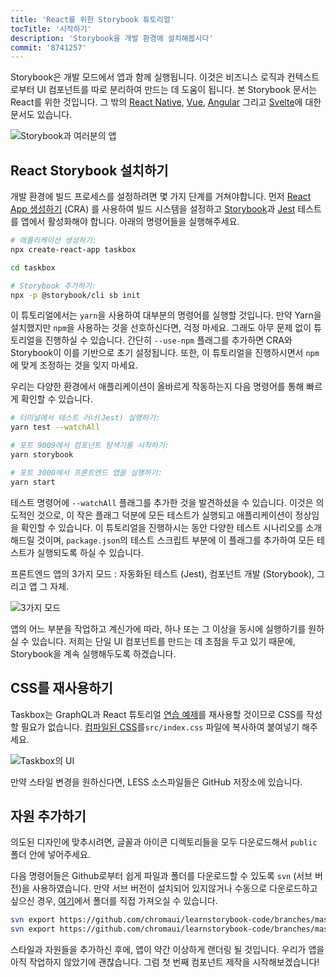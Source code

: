 ```yaml
---
title: 'React를 위한 Storybook 튜토리얼'
tocTitle: '시작하기'
description: 'Storybook을 개발 환경에 설치해봅시다'
commit: '8741257'
---
```


Storybook은 개발 모드에서 앱과 함께 실행됩니다. 이것은 비즈니스 로직과 컨텍스트로부터 UI 컴포넌트를 따로 분리하여 만드는 데 도움이 됩니다. 본 Storybook 문서는 React를 위한 것입니다. 그 밖의 [React Native](/react-native/en/get-started), [Vue](/vue/en/get-started), [Angular](/angular/en/get-started) 그리고 [Svelte](/svelte/en/get-started)에 대한 문서도 있습니다.

![Storybook과 여러분의 앱](/intro-to-storybook/storybook-relationship.jpg)

## React Storybook 설치하기

개발 환경에 빌드 프로세스를 설정하려면 몇 가지 단계를 거쳐야합니다. 먼저 [React App 생성하기](https://github.com/facebook/create-react-app) (CRA) 를 사용하여 빌드 시스템을 설정하고 [Storybook](https://storybook.js.org/)과 [Jest](https://facebook.github.io/jest/) 테스트를 앱에서 활성화해야 합니다.
아래의 명령어들을 실행해주세요.

```bash
# 애플리케이션 생성하기:
npx create-react-app taskbox

cd taskbox

# Storybook 추가하기:
npx -p @storybook/cli sb init
```

<div class="aside">
이 튜토리얼에서는 <code>yarn</code>을 사용하여 대부분의 명령어를 실행할 것입니다.
만약 Yarn을 설치했지만 <code>npm</code>을 사용하는 것을 선호하신다면, 걱정 마세요. 그래도 아무 문제 없이 튜토리얼을 진행하실 수 있습니다. 간단히 <code>--use-npm</code> 플래그를 추가하면 CRA와 Storybook이 이를 기반으로 초기 설정됩니다. 또한, 이 튜토리얼을 진행하시면서 <code>npm</code>에 맞게 조정하는 것을 잊지 마세요.
</div>

우리는 다양한 환경에서 애플리케이션이 올바르게 작동하는지 다음 명령어를 통해 빠르게 확인할 수 있습니다.

```bash
# 터미널에서 테스트 러너(Jest) 실행하기:
yarn test --watchAll

# 포트 9009에서 컴포넌트 탐색기를 시작하기:
yarn storybook

# 포트 3000에서 프론트엔드 앱을 실행하기:
yarn start
```

<div class="aside"> 
테스트 명령어에 <code>--watchAll</code> 플래그를 추가한 것을 발견하셨을 수 있습니다. 이것은 의도적인 것으로, 이 작은 플래그 덕분에 모든 테스트가 실행되고 애플리케이션이 정상임을 확인할 수 있습니다. 이 튜토리얼을 진행하시는 동안 다양한 테스트 시나리오를 소개해드릴 것이며, <code>package.json</code>의 테스트 스크립트 부분에 이 플래그를 추가하여 모든 테스트가 실행되도록 하실 수 있습니다.
</div>

프론트엔드 앱의 3가지 모드 : 자동화된 테스트 (Jest), 컴포넌트 개발 (Storybook), 그리고 앱 그 자체.

![3가지 모드](/intro-to-storybook/app-three-modalities.png)

앱의 어느 부분을 작업하고 계신가에 따라, 하나 또는 그 이상을 동시에 실행하기를 원하실 수 있습니다. 저희는 단일 UI 컴포넌트를 만드는 데 초점을 두고 있기 때문에, Storybook을 계속 실행해두도록 하겠습니다.

## CSS를 재사용하기

Taskbox는 GraphQL과 React 튜토리얼 [연습 예제](https://blog.hichroma.com/graphql-react-tutorial-part-1-6-d0691af25858)를 재사용할 것이므로 CSS를 작성할 필요가 없습니다.
[컴파일된 CSS](https://github.com/chromaui/learnstorybook-code/blob/master/src/index.css)를`src/index.css` 파일에 복사하여 붙여넣기 해주세요.

![Taskbox의 UI](/intro-to-storybook/ss-browserchrome-taskbox-learnstorybook.png)

<div class="aside">
만약 스타일 변경을 원하신다면, LESS 소스파일들은 GitHub 저장소에 있습니다.
</div>

## 자원 추가하기

의도된 디자인에 맞추시려면, 글꼴과 아이콘 디렉토리들을 모두 다운로드해서 `public` 폴더 안에 넣어주세요.

<div class="aside">
<p>다음 명령어들은 Github로부터 쉽게 파일과 폴더를 다운로드할 수 있도록 <code>svn</code> (서브 버전)을 사용하였습니다. 만약 서브 버전이 설치되어 있지않거나 수동으로 다운로드하고 싶으신 경우, <a href="https://github.com/chromaui/learnstorybook-code/tree/master/public">여기</a>에서 폴더를 직접 가져오실 수 있습니다.</p></div>

```bash
svn export https://github.com/chromaui/learnstorybook-code/branches/master/public/icon public/icon
svn export https://github.com/chromaui/learnstorybook-code/branches/master/public/font public/font
```

스타일과 자원들을 추가하신 후에, 앱이 약간 이상하게 랜더링 될 것입니다. 우리가 앱을 아직 작업하지 않았기에 괜찮습니다. 그럼 첫 번째 컴포넌트 제작을 시작해보겠습니다!

